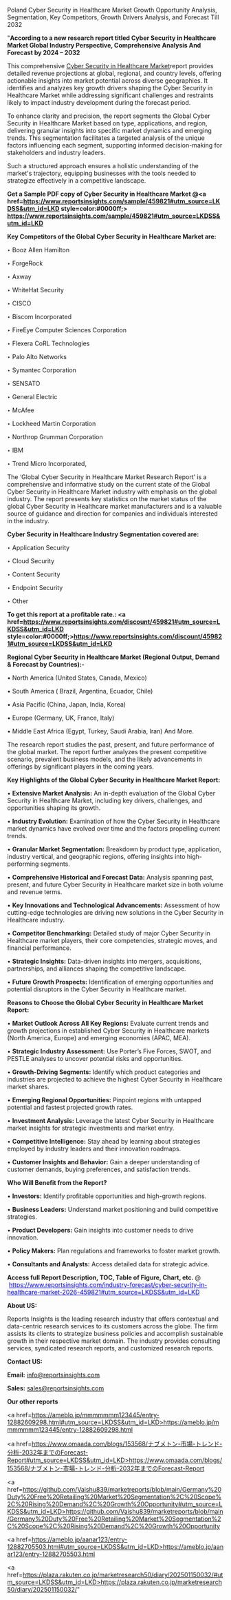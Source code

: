 Poland Cyber Security in Healthcare Market Growth Opportunity Analysis, Segmentation, Key Competitors, Growth Drivers Analysis, and Forecast Till 2032

"<strong>According to a new research report titled Cyber Security in Healthcare Market Global Industry Perspective, Comprehensive Analysis And Forecast by 2024 – 2032</strong>

This comprehensive <a href=https://www.reportsinsights.com/sample/459821>Cyber Security in Healthcare Market</a>report provides detailed revenue projections at global, regional, and country levels, offering actionable insights into market potential across diverse geographies. It identifies and analyzes key growth drivers shaping the Cyber Security in Healthcare Market while addressing significant challenges and restraints likely to impact industry development during the forecast period.

To enhance clarity and precision, the report segments the Global Cyber Security in Healthcare Market based on type, applications, and region, delivering granular insights into specific market dynamics and emerging trends. This segmentation facilitates a targeted analysis of the unique factors influencing each segment, supporting informed decision-making for stakeholders and industry leaders.

Such a structured approach ensures a holistic understanding of the market's trajectory, equipping businesses with the tools needed to strategize effectively in a competitive landscape.

<strong>Get a Sample PDF copy of Cyber Security in Healthcare Market </strong><strong>@<a href=https://www.reportsinsights.com/sample/459821#utm_source=LKDSS&utm_id=LKD style=color:#0000ff;> https://www.reportsinsights.com/sample/459821#utm_source=LKDSS&utm_id=LKD</a></strong></font>

<strong>Key Competitors of the Global Cyber Security in Healthcare Market are:</strong>

‣ Booz Allen Hamilton

‣ ForgeRock

‣ Axway

‣ WhiteHat Security

‣ CISCO

‣ Biscom Incorporated

‣ FireEye Computer Sciences Corporation

‣ Flexera CoRL Technologies

‣ Palo Alto Networks

‣ Symantec Corporation

‣ SENSATO

‣ General Electric

‣ McAfee

‣ Lockheed Martin Corporation

‣ Northrop Grumman Corporation

‣ IBM

‣ Trend Micro Incorporated,

The ‘Global Cyber Security in Healthcare Market Research Report’ is a comprehensive and informative study on the current state of the Global Cyber Security in Healthcare Market industry with emphasis on the global industry. The report presents key statistics on the market status of the global Cyber Security in Healthcare market manufacturers and is a valuable source of guidance and direction for companies and individuals interested in the industry.

<strong>Cyber Security in Healthcare Industry Segmentation covered are:</strong>

‣ Application Security

‣ Cloud Security

‣ Content Security

‣ Endpoint Security

‣ Other

<strong>To get this report at a profitable rate.: <a href=https://www.reportsinsights.com/discount/459821#utm_source=LKDSS&utm_id=LKD style=color:#0000ff;>https://www.reportsinsights.com/discount/459821#utm_source=LKDSS&utm_id=LKD</a></strong></font>

<strong>Regional Cyber Security in Healthcare Market (Regional Output, Demand &amp; Forecast by Countries):-</strong>

• North America (United States, Canada, Mexico)

• South America ( Brazil, Argentina, Ecuador, Chile)

• Asia Pacific (China, Japan, India, Korea)

• Europe (Germany, UK, France, Italy)

• Middle East Africa (Egypt, Turkey, Saudi Arabia, Iran) And More.

The research report studies the past, present, and future performance of the global market. The report further analyzes the present competitive scenario, prevalent business models, and the likely advancements in offerings by significant players in the coming years.

<strong>Key Highlights of the Global Cyber Security in Healthcare Market Report:</strong>

• <strong>Extensive Market Analysis:</strong> An in-depth evaluation of the Global Cyber Security in Healthcare Market, including key drivers, challenges, and opportunities shaping its growth.

• <strong>Industry Evolution:</strong> Examination of how the Cyber Security in Healthcare market dynamics have evolved over time and the factors propelling current trends.

• <strong>Granular Market Segmentation:</strong> Breakdown by product type, application, industry vertical, and geographic regions, offering insights into high-performing segments.

• <strong>Comprehensive Historical and Forecast Data:</strong> Analysis spanning past, present, and future Cyber Security in Healthcare market size in both volume and revenue terms.

• <strong>Key Innovations and Technological Advancements:</strong> Assessment of how cutting-edge technologies are driving new solutions in the Cyber Security in Healthcare industry.

• <strong>Competitor Benchmarking:</strong> Detailed study of major Cyber Security in Healthcare market players, their core competencies, strategic moves, and financial performance.

• <strong>Strategic Insights:</strong> Data-driven insights into mergers, acquisitions, partnerships, and alliances shaping the competitive landscape.

• <strong>Future Growth Prospects:</strong> Identification of emerging opportunities and potential disruptors in the Cyber Security in Healthcare market.

<strong>Reasons to Choose the Global Cyber Security in Healthcare Market Report:</strong>

• <strong>Market Outlook Across All Key Regions:</strong> Evaluate current trends and growth projections in established Cyber Security in Healthcare markets (North America, Europe) and emerging economies (APAC, MEA).

• <strong>Strategic Industry Assessment:</strong> Use Porter’s Five Forces, SWOT, and PESTLE analyses to uncover potential risks and opportunities.

• <strong>Growth-Driving Segments:</strong> Identify which product categories and industries are projected to achieve the highest Cyber Security in Healthcare market shares.

• <strong>Emerging Regional Opportunities:</strong> Pinpoint regions with untapped potential and fastest projected growth rates.

• <strong>Investment Analysis:</strong> Leverage the latest Cyber Security in Healthcare market insights for strategic investments and market entry.

• <strong>Competitive Intelligence:</strong> Stay ahead by learning about strategies employed by industry leaders and their innovation roadmaps.

• <strong>Customer Insights and Behavior:</strong> Gain a deeper understanding of customer demands, buying preferences, and satisfaction trends.

<strong>Who Will Benefit from the Report?</strong>

• <strong>Investors:</strong> Identify profitable opportunities and high-growth regions.

• <strong>Business Leaders:</strong> Understand market positioning and build competitive strategies.

• <strong>Product Developers:</strong> Gain insights into customer needs to drive innovation.

• <strong>Policy Makers:</strong> Plan regulations and frameworks to foster market growth.

• <strong>Consultants and Analysts:</strong> Access detailed data for strategic advice.
</ul>
<strong>Access full Report Description, TOC, Table of Figure, Chart, etc. </strong>@  <a href=https://www.reportsinsights.com/industry-forecast/cyber-security-in-healthcare-market-2026-459821#utm_source=LKDSS&utm_id=LKD style=color:#0000ff;>https://www.reportsinsights.com/industry-forecast/cyber-security-in-healthcare-market-2026-459821#utm_source=LKDSS&utm_id=LKD</a></font>

<strong><strong>About US</strong>:</strong>

Reports Insights is the leading research industry that offers contextual and data-centric research services to its customers across the globe. The firm assists its clients to strategize business policies and accomplish sustainable growth in their respective market domain. The industry provides consulting services, syndicated research reports, and customized research reports.

<strong>Contact US:</strong>

<p class=""""><b>Email:</b> <a href=mailto:info@reportsinsights.com>info@reportsinsights.com</a></p>
<p class=""""><b>Sales:</b> <a href=mailto:sales@reportsinsights.com>sales@reportsinsights.com</a></p>

<strong>Our other reports</strong>

<a href=https://ameblo.jp/mmmmmmm123445/entry-12882609298.html#utm_source=LKDSS&utm_id=LKD>https://ameblo.jp/mmmmmmm123445/entry-12882609298.html</a>

<a href=https://www.omaada.com/blogs/153568/ナブメトン-市場-トレンド-分析-2032年までのForecast-Report#utm_source=LKDSS&utm_id=LKD>https://www.omaada.com/blogs/153568/ナブメトン-市場-トレンド-分析-2032年までのForecast-Report</a>

<a href=https://github.com/Vaishu839/marketreports/blob/main/Germany%20Duty%20Free%20Retailing%20Market%20Segmentation%2C%20Scope%2C%20Rising%20Demand%2C%20Growth%20Opportunity#utm_source=LKDSS&utm_id=LKD>https://github.com/Vaishu839/marketreports/blob/main/Germany%20Duty%20Free%20Retailing%20Market%20Segmentation%2C%20Scope%2C%20Rising%20Demand%2C%20Growth%20Opportunity</a>

<a href=https://ameblo.jp/aanar123/entry-12882705503.html#utm_source=LKDSS&utm_id=LKD>https://ameblo.jp/aanar123/entry-12882705503.html</a>

<a href=https://plaza.rakuten.co.jp/marketresearch50/diary/202501150032/#utm_source=LKDSS&utm_id=LKD>https://plaza.rakuten.co.jp/marketresearch50/diary/202501150032/</a>"
